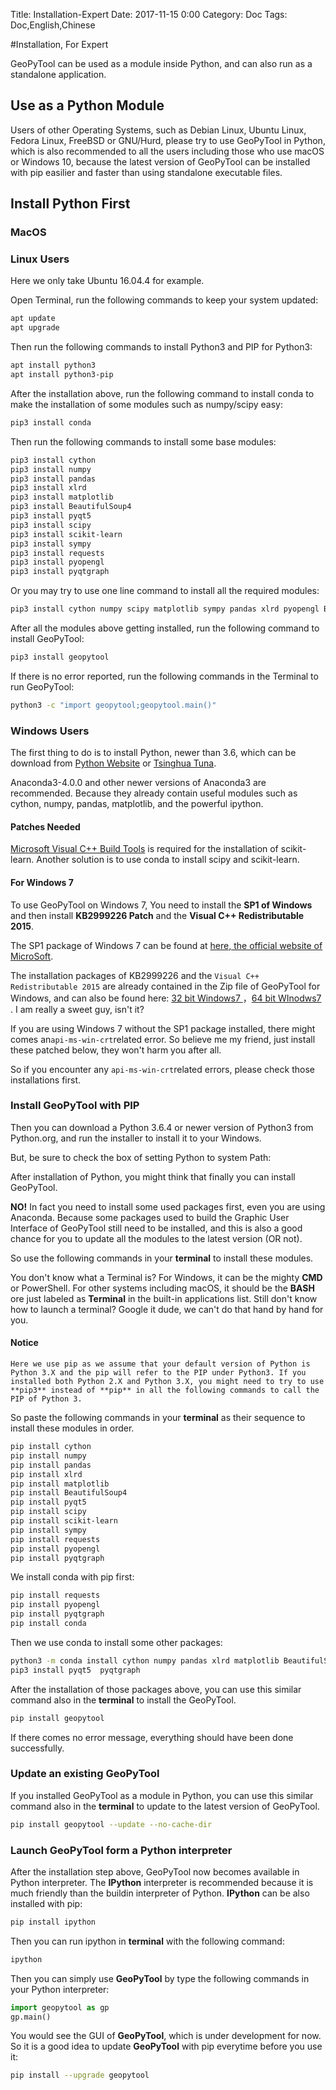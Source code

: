 Title: Installation-Expert
Date: 2017-11-15 0:00
Category: Doc
Tags: Doc,English,Chinese

#Installation, For Expert 




GeoPyTool can be used as a module inside Python, and can also run as a standalone application.



## Use as a Python Module


Users of other Operating Systems, such as Debian Linux, Ubuntu Linux, Fedora Linux, FreeBSD or GNU/Hurd, please try to use GeoPyTool in Python, which is also recommended to all the users including those who use macOS or Windows 10, because the latest version of GeoPyTool can be installed with pip easilier and faster than using standalone executable files.

## Install Python First

### MacOS

### Linux Users
Here we only take Ubuntu 16.04.4 for example.

Open Terminal, run the following commands to keep your system updated:
```Bash
apt update
apt upgrade
```
Then run the following commands to install Python3 and PIP for Python3:
```Bash
apt install python3
apt install python3-pip
```
After the installation above, run the following command to install conda to make the installation of some modules such as numpy/scipy easy:
```Bash
pip3 install conda
```
Then run the following commands to install some base modules:
```Bash
pip3 install cython
pip3 install numpy
pip3 install pandas
pip3 install xlrd
pip3 install matplotlib
pip3 install BeautifulSoup4
pip3 install pyqt5
pip3 install scipy
pip3 install scikit-learn
pip3 install sympy
pip3 install requests
pip3 install pyopengl
pip3 install pyqtgraph
```
Or you may try to use one line command to install all the required modules:
```Bash
pip3 install cython numpy scipy matplotlib sympy pandas xlrd pyopengl BeautifulSoup4 pyqt5 scikit-learn  requests pyqtgraph
```

After all the modules above getting installed, run the following command to install GeoPyTool:
```Bash
pip3 install geopytool
```

If there is no error reported, run the following commands in the Terminal to run GeoPyTool:
```Bash
python3 -c "import geopytool;geopytool.main()"
```




### Windows Users
The first thing to do is to install Python, newer than 3.6, which can be download from [Python Website](https://www.python.org/downloads/) or  [Tsinghua Tuna](https://mirrors.tuna.tsinghua.edu.cn/anaconda/archive/).

Anaconda3-4.0.0 and other newer versions of Anaconda3 are recommended. Because they already contain useful modules such as cython, numpy, pandas, matplotlib, and the powerful ipython.

#### Patches Needed

[Microsoft Visual C++ Build Tools](http://landinghub.visualstudio.com/visual-cpp-build-tools) is required for the installation of scikit-learn. Another solution is to use conda to install scipy and scikit-learn.

#### For Windows 7

To use GeoPyTool on Windows 7, You need to install the **SP1 of Windows** and then install **KB2999226 Patch** and the **Visual C++ Redistributable 2015**.

The SP1 package of Windows 7 can be found at [here, the official website of MicroSoft](https://support.microsoft.com/en-us/help/15090/windows-7-install-service-pack-1-sp1).

The installation packages of KB2999226 and the `Visual C++ Redistributable 2015` are already contained in the Zip file of GeoPyTool for Windows, and can also be found here: [32 bit Windows7 ](https://pan.baidu.com/s/1kVwSQ95)，[64 bit WInodws7 ](https://pan.baidu.com/s/1qY34ocW).
I am really a sweet guy, isn't it?

If you are using Windows 7 without the SP1 package installed, there might comes an`api-ms-win-crt`related error. So believe me my friend, just install these patched below, they won't harm you after all.

So if you encounter any `api-ms-win-crt`related errors, please check those installations first.



### Install GeoPyTool with PIP

Then you can download a Python 3.6.4 or newer version of Python3 from Python.org, and run the installer to install it to your Windows.

But, be sure to check the box of setting Python to system Path:



After installation of Python, you might think that finally you can install GeoPyTool.

**NO!** In fact you need to install some used packages first, even you are using Anaconda. Because some packages used to build the Graphic User Interface of GeoPyTool still need to be installed, and this is also a good chance for you to update all the modules to the latest version (OR not).

So use the following commands in your **terminal** to install these modules.

You don't know what a Terminal is? For Windows, it can be the mighty **CMD** or PowerShell. For other systems including macOS, it should be the **BASH** ore just labeled as **Terminal** in the built-in applications list. Still don't know how to launch a terminal? Google it dude, we can't do that hand by hand for you.

#### Notice

	Here we use pip as we assume that your default version of Python is Python 3.X and the pip will refer to the PIP under Python3. If you installed both Python 2.X and Python 3.X, you might need to try to use **pip3** instead of **pip** in all the following commands to call the PIP of Python 3.

So paste the following commands in your **terminal** as their sequence to install these modules in order.

```Bash
pip install cython
pip install numpy
pip install pandas
pip install xlrd
pip install matplotlib
pip install BeautifulSoup4
pip install pyqt5
pip install scipy
pip install scikit-learn
pip install sympy
pip install requests
pip install pyopengl
pip install pyqtgraph
```



We install conda with pip first:

```Bash
pip install requests
pip install pyopengl
pip install pyqtgraph
pip install conda
```
Then we use conda to install some other packages:
```Bash
python3 -m conda install cython numpy pandas xlrd matplotlib BeautifulSoup4 scipy scikit-learn sympy requests pyopengl
pip3 install pyqt5  pyqtgraph
```

After the installation of those packages above, you can use this similar command also in the **terminal** to install the GeoPyTool.
```Bash
pip install geopytool
```

If there comes no error message, everything should have been done successfully.

### Update an existing GeoPyTool

If you installed GeoPyTool as a module in Python, you can use this similar command also in the **terminal** to update to the latest version of GeoPyTool.
```Bash
pip install geopytool --update --no-cache-dir
```

### Launch GeoPyTool form a Python interpreter

After the installation step above, GeoPyTool now becomes available in Python interpreter. The **IPython** interpreter is recommended because it is much friendly than the buildin interpreter of Python. **IPython** can be also installed with pip:
```Bash
pip install ipython
```

Then you can run ipython in **terminal** with the following command:
```Bash
ipython
```

Then you can simply use **GeoPyTool** by type the following commands in your Python interpreter:

```Python
import geopytool as gp
gp.main()
```


You would see the GUI of **GeoPyTool**, which is under development for now. So it is a good idea to update **GeoPyTool** with pip everytime before you use it:

```Bash
pip install --upgrade geopytool
```



